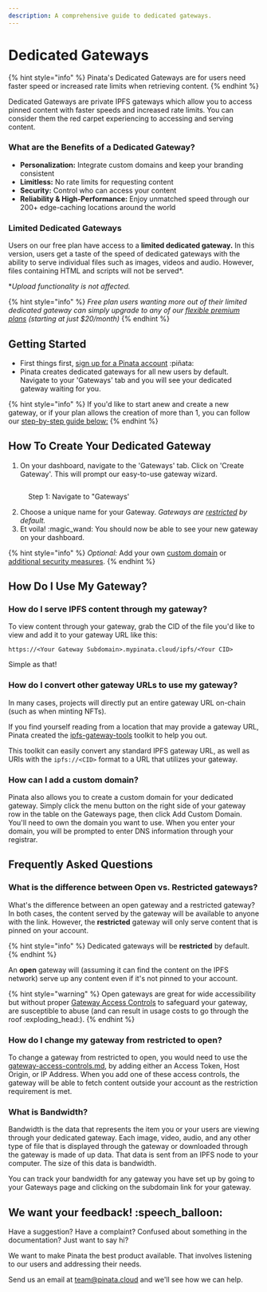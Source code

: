 ```yaml
---
description: A comprehensive guide to dedicated gateways.
---
```


# Dedicated Gateways

{% hint style="info" %}
Pinata's Dedicated Gateways are for users need faster speed or increased rate limits when retrieving content.
{% endhint %}

Dedicated Gateways are private IPFS gateways which allow you to access pinned content with faster speeds and increased rate limits. You can consider them the red carpet experiencing to accessing and serving content.

### **What are the Benefits of a Dedicated Gateway?**

* **Personalization:** Integrate custom domains and keep your branding consistent
* **Limitless:** No rate limits for requesting content
* **Security:** Control who can access your content
* **Reliability & High-Performance:** Enjoy unmatched speed through our 200+ edge-caching locations around the world

### Limited Dedicated Gateways <a href="#limited-dedicated-gateways" id="limited-dedicated-gateways"></a>

Users on our free plan have access to a **limited dedicated gateway.** In this version, users get a taste of the speed of dedicated gateways with the ability to serve individual files such as images, videos and audio. However, files containing HTML and scripts will not be served\*.

\*_Upload functionality is not affected._

{% hint style="info" %}
_Free plan users wanting more out of their limited dedicated gateway can simply upgrade to any of our_ [_flexible premium plans_](https://www.pinata.cloud/pricing) _(starting at just $20/month)_
{% endhint %}

## Getting Started

* First things first, [sign up for a Pinata account](https://app.pinata.cloud) :piñata:
* Pinata creates dedicated gateways for all new users by default. Navigate to your 'Gateways' tab and you will see your dedicated gateway waiting for you.

{% hint style="info" %}
If you'd like to start anew and create a new gateway, or if your plan allows the creation of more than 1, you can follow our [step-by-step guide below:](dedicated-gateways.md#getting-started-dedicated-gateway)
{% endhint %}

## How To Create Your Dedicated Gateway <a href="#getting-started-dedicated-gateway" id="getting-started-dedicated-gateway"></a>

1. On your dashboard, navigate to the 'Gateways' tab. Click on 'Create Gateway'. This will prompt our easy-to-use gateway wizard.

<figure><img src="../.gitbook/assets/gateways_retrievingcontent.gif" alt=""><figcaption><p>Step 1: Navigate to "Gateways'</p></figcaption></figure>

2. Choose a unique name for your Gateway. _Gateways are_ [_restricted_](dedicated-gateways.md#open-vs.-restricted) _by default._
3. Et voila! :magic\_wand: You should now be able to see your new gateway on your dashboard.

{% hint style="info" %}
_Optional:_ Add your own [custom domain](dedicated-gateways.md#adding-a-custom-domain) or [additional security measures](gateway-access-controls.md).
{% endhint %}

## How Do I Use My Gateway?

### How do I serve IPFS content through my gateway?

To view content through your gateway, grab the CID of the file you'd like to view and add it to your gateway URL like this:

`https://<Your Gateway Subdomain>.mypinata.cloud/ipfs/<Your CID>`

Simple as that!

### How do I convert other gateway URLs to use my gateway?

In many cases, projects will directly put an entire gateway URL on-chain (such as when minting NFTs).

If you find yourself reading from a location that may provide a gateway URL, Pinata created the [ipfs-gateway-tools](https://github.com/PinataCloud/ipfs-gateway-tools) toolkit to help you out.

This toolkit can easily convert any standard IPFS gateway URL, as well as URIs with the `ipfs://<CID>` format to a URL that utilizes your gateway.

### How can I add a custom domain?

Pinata also allows you to create a custom domain for your dedicated gateway. Simply click the menu button on the right side of your gateway row in the table on the Gateways page, then click Add Custom Domain. You'll need to own the domain you want to use. When you enter your domain, you will be prompted to enter DNS information through your registrar.

## Frequently Asked Questions

### What is the difference between Open vs. Restricted gateways? <a href="#open-vs-restricted-gateway" id="open-vs-restricted-gateway"></a>

What's the difference between an open gateway and a restricted gateway? In both cases, the content served by the gateway will be available to anyone with the link. However, the **restricted** gateway will only serve content that is pinned on your account.

{% hint style="info" %}
Dedicated gateways will be **restricted** by default.
{% endhint %}

An **open** gateway will (assuming it can find the content on the IPFS network) serve up any content even if it's not pinned to your account.

{% hint style="warning" %}
Open gateways are great for wide accessibility but without proper [Gateway Access Controls](gateway-access-controls.md) to safeguard your gateway, are susceptible to abuse (and can result in usage costs to go through the roof :exploding\_head:).
{% endhint %}

### **How do I change my gateway from restricted to open?**

To change a gateway from restricted to open, you would need to use the [gateway-access-controls.md](gateway-access-controls.md "mention"), by adding either an Access Token, Host Origin, or IP Address. When you add one of these access controls, the gateway will be able to fetch content outside your account as the restriction requirement is met.

### What is Bandwidth?

Bandwidth is the data that represents the item you or your users are viewing through your dedicated gateway. Each image, video, audio, and any other type of file that is displayed through the gateway or downloaded through the gateway is made of up data. That data is sent from an IPFS node to your computer. The size of this data is bandwidth.

You can track your bandwidth for any gateway you have set up by going to your Gateways page and clicking on the subdomain link for your gateway.

## We want your feedback! :speech\_balloon:

Have a suggestion? Have a complaint? Confused about something in the documentation? Just want to say hi?

We want to make Pinata the best product available. That involves listening to our users and addressing their needs.

Send us an email at [team@pinata.cloud](mailto:team@pinata.cloud) and we'll see how we can help.
